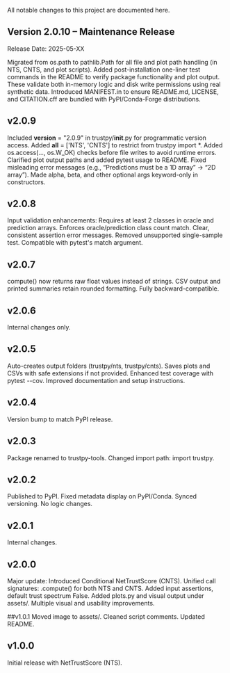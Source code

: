 All notable changes to this project are documented here.

## Version 2.0.10 – Maintenance Release
Release Date: 2025-05-XX

Migrated from os.path to pathlib.Path for all file and plot path handling (in NTS, CNTS, and plot scripts).
Added post-installation one-liner test commands in the README to verify package functionality and plot output. These validate both in-memory logic and disk write permissions using real synthetic data.
Introduced MANIFEST.in to ensure README.md, LICENSE, and CITATION.cff are bundled with PyPI/Conda-Forge distributions.

## v2.0.9
Included __version__ = "2.0.9" in trustpy/__init__.py for programmatic version access.
Added __all__ = ['NTS', 'CNTS'] to restrict from trustpy import *.
Added os.access(..., os.W_OK) checks before file writes to avoid runtime errors.
Clarified plot output paths and added pytest usage to README.
Fixed misleading error messages (e.g., “Predictions must be a 1D array” → “2D array”).
Made alpha, beta, and other optional args keyword-only in constructors.

## v2.0.8
Input validation enhancements:
Requires at least 2 classes in oracle and prediction arrays.
Enforces oracle/prediction class count match.
Clear, consistent assertion error messages.
Removed unsupported single-sample test.
Compatible with pytest's match argument.

## v2.0.7
compute() now returns raw float values instead of strings.
CSV output and printed summaries retain rounded formatting.
Fully backward-compatible.

## v2.0.6
Internal changes only.

## v2.0.5
Auto-creates output folders (trustpy/nts, trustpy/cnts).
Saves plots and CSVs with safe extensions if not provided.
Enhanced test coverage with pytest --cov.
Improved documentation and setup instructions.

## v2.0.4
Version bump to match PyPI release.

## v2.0.3
Package renamed to trustpy-tools.
Changed import path: import trustpy.

## v2.0.2
Published to PyPI.
Fixed metadata display on PyPI/Conda.
Synced versioning.
No logic changes.

## v2.0.1
Internal changes.

## v2.0.0
Major update:
Introduced Conditional NetTrustScore (CNTS).
Unified call signatures: .compute() for both NTS and CNTS.
Added input assertions, default trust spectrum False.
Added plots.py and visual output under assets/.
Multiple visual and usability improvements.

##v1.0.1
Moved image to assets/.
Cleaned script comments.
Updated README.

## v1.0.0
Initial release with NetTrustScore (NTS).
